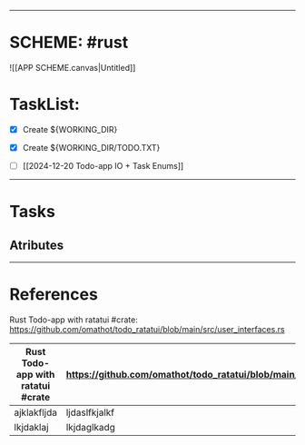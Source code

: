 
---
# SCHEME: #rust 

![[APP SCHEME.canvas|Untitled]]
# **TaskList:** 

- [x] Create ${WORKING_DIR} 
- [x] Create ${WORKING_DIR/TODO.TXT}
- [ ]  [[2024-12-20 Todo-app IO + Task Enums]]


----
# Tasks

## Atributes



---
# References

Rust Todo-app with ratatui #crate:  https://github.com/omathot/todo_ratatui/blob/main/src/user_interfaces.rs

| Rust Todo-app with ratatui #crate | https://github.com/omathot/todo_ratatui/blob/main/src/user_interfaces.rs |
| --------------------------------- | ------------------------------------------------------------------------ |
| ajklakfljda                       | ljdaslfkjalkf                                                            |
| lkjdaklaj                         | lkjdaglkadg                                                              |








